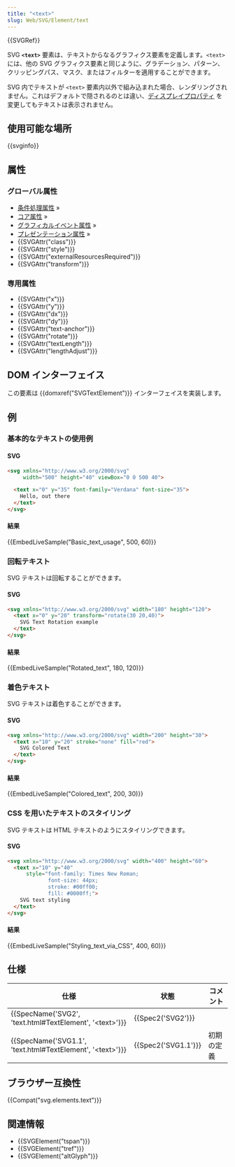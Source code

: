 ```yaml
---
title: "<text>"
slug: Web/SVG/Element/text
---
```

{{SVGRef}}

SVG **`<text>`** 要素は、テキストからなるグラフィクス要素を定義します。`<text>` には、他の SVG グラフィクス要素と同じように、グラデーション、パターン、クリッピングパス、マスク、またはフィルターを適用することができます。

SVG 内でテキストが `<text>` 要素内以外で組み込まれた場合、レンダリングされません。これはデフォルトで隠されるのとは違い、[ディスプレイプロパティ](/ja/docs/Web/SVG/Attribute/display) を変更してもテキストは表示されません。

## 使用可能な場所

{{svginfo}}

## 属性

### グローバル属性

- [条件処理属性](/ja/docs/Web/SVG/Attribute#Conditional_processing_attributes) »
- [コア属性](/ja/docs/Web/SVG/Attribute#Core_attributes) »
- [グラフィカルイベント属性](/ja/docs/Web/SVG/Attribute#Graphical_event_attributes) »
- [プレゼンテーション属性](/ja/docs/Web/SVG/Attribute#Presentation_attributes) »
- {{SVGAttr("class")}}
- {{SVGAttr("style")}}
- {{SVGAttr("externalResourcesRequired")}}
- {{SVGAttr("transform")}}

### 専用属性

- {{SVGAttr("x")}}
- {{SVGAttr("y")}}
- {{SVGAttr("dx")}}
- {{SVGAttr("dy")}}
- {{SVGAttr("text-anchor")}}
- {{SVGAttr("rotate")}}
- {{SVGAttr("textLength")}}
- {{SVGAttr("lengthAdjust")}}

## DOM インターフェイス

この要素は {{domxref("SVGTextElement")}} インターフェイスを実装します。

## 例

### 基本的なテキストの使用例

#### SVG

```html
<svg xmlns="http://www.w3.org/2000/svg"
     width="500" height="40" viewBox="0 0 500 40">

  <text x="0" y="35" font-family="Verdana" font-size="35">
    Hello, out there
  </text>
</svg>
```

#### 結果

{{EmbedLiveSample("Basic_text_usage", 500, 60)}}

### 回転テキスト

SVG テキストは回転することができます。

#### SVG

```html
<svg xmlns="http://www.w3.org/2000/svg" width="180" height="120">
  <text x="0" y="20" transform="rotate(30 20,40)">
    SVG Text Rotation example
  </text>
</svg>
```

#### 結果

{{EmbedLiveSample("Rotated_text", 180, 120)}}

### 着色テキスト

SVG テキストは着色することができます。

#### SVG

```html
<svg xmlns="http://www.w3.org/2000/svg" width="200" height="30">
  <text x="10" y="20" stroke="none" fill="red">
    SVG Colored Text
  </text>
</svg>
```

#### 結果

{{EmbedLiveSample("Colored_text", 200, 30)}}

### CSS を用いたテキストのスタイリング

SVG テキストは HTML テキストのようにスタイリングできます。

#### SVG

```html
<svg xmlns="http://www.w3.org/2000/svg" width="400" height="60">
  <text x="10" y="40"
      style="font-family: Times New Roman;
             font-size: 44px;
             stroke: #00ff00;
             fill: #0000ff;">
    SVG text styling
  </text>
</svg>
```

#### 結果

{{EmbedLiveSample("Styling_text_via_CSS", 400, 60)}}

## 仕様

| 仕様                                                                                 | 状態                     | コメント   |
| ------------------------------------------------------------------------------------ | ------------------------ | ---------- |
| {{SpecName('SVG2', 'text.html#TextElement', '&lt;text&gt;')}}     | {{Spec2('SVG2')}} |            |
| {{SpecName('SVG1.1', 'text.html#TextElement', '&lt;text&gt;')}} | {{Spec2('SVG1.1')}} | 初期の定義 |

## ブラウザー互換性

{{Compat("svg.elements.text")}}

## 関連情報

- {{SVGElement("tspan")}}
- {{SVGElement("tref")}}
- {{SVGElement("altGlyph")}}
